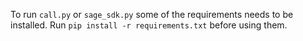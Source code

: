 To run `call.py` or `sage_sdk.py` some of the requirements needs to be installed. Run `pip install -r requirements.txt` before using them.